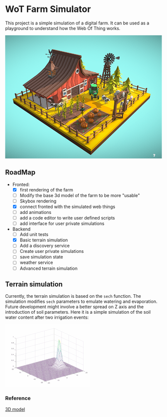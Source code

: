 # WoT Farm Simulator
This project is a simple simulation of a digital farm. It can be used as a playground to understand how the Web Of Thing works.

![low poly 3D Farm](./imgs/3DFarm.png)

## RoadMap 
- Fronted:
    - [x] first rendering of the farm
    - [ ] Modify the base 3d model of the farm to be more "usable"
    - [ ] Skybox rendering
    - [x] connect fronted with the simulated web things
    - [ ] add animations
    - [ ] add a code editor to write user defined scripts
    - [ ] add interface for user private simulations
- Backend
    - [ ] Add unit tests
    - [X] Basic terrain simulation
    - [ ] Add a discovery service
    - [ ] Create user private simulations
    - [ ] save simulation state
    - [ ] weather service
    - [ ] Advanced terrain simulation

## Terrain simulation

Currently, the terrain simulation is based on the `sech` function. The simulation modifies `sech` parameters to emulate watering and evaporation. Future development might involve a better spread on Z axis and the introduction of soil parameters.
Here it is a simple simulation of the soil water content after two irrigation events:

![simulation](./imgs/simulation.gif)

### Reference
[3D model](https://sketchfab.com/3d-models/low-poly-farm-v2-0e91a96ca6ee44569cf94972e30b5be4)